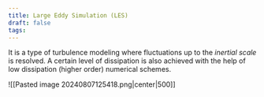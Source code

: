 ```yaml
---
title: Large Eddy Simulation (LES)
draft: false
tags:
---
```

It is a type of turbulence modeling where fluctuations up to the *inertial scale* is resolved. A certain level of dissipation is also achieved with the help of low dissipation (higher order) numerical schemes. 

![[Pasted image 20240807125418.png|center|500]]

